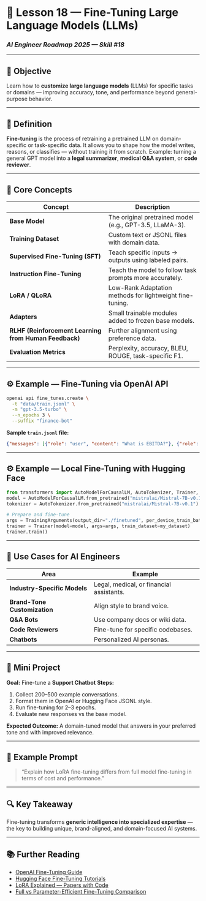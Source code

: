 # 🧩 Lesson 18 — Fine-Tuning Large Language Models (LLMs)

### *AI Engineer Roadmap 2025 — Skill #18*

---

## 🎯 Objective

Learn how to **customize large language models** (LLMs) for specific tasks or domains — improving accuracy, tone, and performance beyond general-purpose behavior.

---

## 🧩 Definition

**Fine-tuning** is the process of retraining a pretrained LLM on domain-specific or task-specific data.
It allows you to shape how the model writes, reasons, or classifies — without training it from scratch.
Example: turning a general GPT model into a **legal summarizer**, **medical Q&A system**, or **code reviewer**.

---

## 🧠 Core Concepts

| Concept                                               | Description                                              |
| ----------------------------------------------------- | -------------------------------------------------------- |
| **Base Model**                                        | The original pretrained model (e.g., GPT-3.5, LLaMA-3).  |
| **Training Dataset**                                  | Custom text or JSONL files with domain data.             |
| **Supervised Fine-Tuning (SFT)**                      | Teach specific inputs → outputs using labeled pairs.     |
| **Instruction Fine-Tuning**                           | Teach the model to follow task prompts more accurately.  |
| **LoRA / QLoRA**                                      | Low-Rank Adaptation methods for lightweight fine-tuning. |
| **Adapters**                                          | Small trainable modules added to frozen base models.     |
| **RLHF (Reinforcement Learning from Human Feedback)** | Further alignment using preference data.                 |
| **Evaluation Metrics**                                | Perplexity, accuracy, BLEU, ROUGE, task-specific F1.     |

---

## ⚙️ Example — Fine-Tuning via OpenAI API

```bash
openai api fine_tunes.create \
  -t "data/train.jsonl" \
  -m "gpt-3.5-turbo" \
  --n_epochs 3 \
  --suffix "finance-bot"
```

**Sample `train.jsonl` file:**

```json
{"messages": [{"role": "user", "content": "What is EBITDA?"}, {"role": "assistant", "content": "EBITDA stands for Earnings Before Interest, Taxes, Depreciation, and Amortization."}]}
```

---

## ⚙️ Example — Local Fine-Tuning with Hugging Face

```python
from transformers import AutoModelForCausalLM, AutoTokenizer, Trainer, TrainingArguments
model = AutoModelForCausalLM.from_pretrained("mistralai/Mistral-7B-v0.1")
tokenizer = AutoTokenizer.from_pretrained("mistralai/Mistral-7B-v0.1")

# Prepare and fine-tune
args = TrainingArguments(output_dir="./finetuned", per_device_train_batch_size=2, num_train_epochs=1)
trainer = Trainer(model=model, args=args, train_dataset=my_dataset)
trainer.train()
```

---

## 🧱 Use Cases for AI Engineers

| Area                         | Example                                  |
| ---------------------------- | ---------------------------------------- |
| **Industry-Specific Models** | Legal, medical, or financial assistants. |
| **Brand-Tone Customization** | Align style to brand voice.              |
| **Q&A Bots**                 | Use company docs or wiki data.           |
| **Code Reviewers**           | Fine-tune for specific codebases.        |
| **Chatbots**                 | Personalized AI personas.                |

---

## 📘 Mini Project

**Goal:** Fine-tune a **Support Chatbot**
**Steps:**

1. Collect 200–500 example conversations.
2. Format them in OpenAI or Hugging Face JSONL style.
3. Run fine-tuning for 2–3 epochs.
4. Evaluate new responses vs the base model.

**Expected Outcome:**
A domain-tuned model that answers in your preferred tone and with improved relevance.

---

## 🧠 Example Prompt

> “Explain how LoRA fine-tuning differs from full model fine-tuning in terms of cost and performance.”

---

## 🔍 Key Takeaway

Fine-tuning transforms **generic intelligence into specialized expertise** — the key to building unique, brand-aligned, and domain-focused AI systems.

---

## 📚 Further Reading

* [OpenAI Fine-Tuning Guide](https://platform.openai.com/docs/guides/fine-tuning)
* [Hugging Face Fine-Tuning Tutorials](https://huggingface.co/docs/transformers/training)
* [LoRA Explained — Papers with Code](https://paperswithcode.com/method/lora)
* [Full vs Parameter-Efficient Fine-Tuning Comparison](https://huggingface.co/blog/peft)